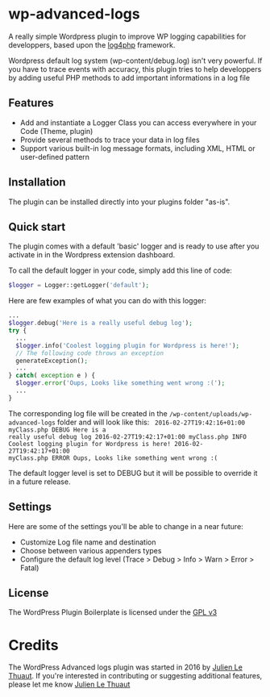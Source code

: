 # wp-advanced-logs
A really simple Wordpress plugin to improve WP logging capabilities for developpers, based upon the [log4php](https://logging.apache.org/log4php/index.html) framework. 

Wordpress default log system (wp-content/debug.log) isn't very powerful. If you have to trace events with accuracy, this plugin tries to help developpers by adding useful PHP methods to add important informations in a log file

## Features

* Add and instantiate a Logger Class you can access everywhere in your Code (Theme, plugin)
* Provide several methods to trace your data in log files
* Support various built-in log message formats, including XML, HTML or user-defined pattern

## Installation

The plugin can be installed directly into your plugins folder "as-is".

## Quick start

The plugin comes with a default 'basic' logger and is ready to use after you activate in in the Wordpress extension dashboard.

To call the default logger in your code, simply add this line of code:
```php
$logger = Logger::getLogger('default');
```
Here are few examples of what you can do with this logger:
```php
...
$logger.debug('Here is a really useful debug log');
try {
  ...
  $logger.info('Coolest logging plugin for Wordpress is here!');
  // The following code throws an exception
  generateException();
  ...
} catch( exception e ) {
  $logger.error('Oups, Looks like something went wrong :(');
  ...
}
```

The corresponding log file will be created in the `/wp-content/uploads/wp-advanced-logs` folder and will look like this:
<code>
2016-02-27T19:42:16+01:00 myClass.php DEBUG Here is a really useful debug log
2016-02-27T19:42:17+01:00 myClass.php INFO Coolest logging plugin for Wordpress is here!
2016-02-27T19:42:17+01:00 myClass.php ERROR Oups, Looks like something went wrong :(
</code>

The default logger level is set to DEBUG but it will be possible to override it in a future release.

## Settings

Here are some of the settings you'll be able to change in a near future:
* Customize Log file name and destination
* Choose between various appenders types
* Configure the default log level (Trace > Debug > Info > Warn > Error > Fatal)

## License

The WordPress Plugin Boilerplate is licensed under the [GPL v3](http://www.gnu.org/licenses/gpl.html)

# Credits

The WordPress Advanced logs plugin was started in 2016 by [Julien Le Thuaut](http://jltweb.info/). If you're interested in contributing or suggesting additional features, please let me know [Julien Le Thuaut](http://jltweb.info/contact/)
